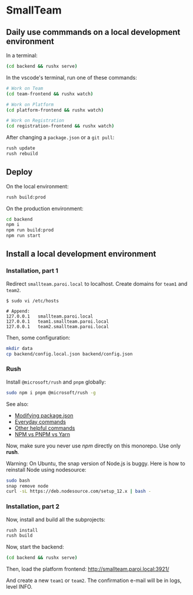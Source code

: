 # SmallTeam

## Daily use commmands on a local development environment

In a terminal:

```sh
(cd backend && rushx serve)
```

In the vscode's terminal, run one of these commands:

```sh
# Work on Team
(cd team-frontend && rushx watch)

# Work on Platform
(cd platform-frontend && rushx watch)

# Work on Registration
(cd registration-frontend && rushx watch)
```

After changing a `package.json` or a `git pull`:

```sh
rush update
rush rebuild
```

## Deploy

On the local environment:

```sh
rush build:prod
```

On the production environment:

```sh
cd backend
npm i
npm run build:prod
npm run start
```

## Install a local development environment

### Installation, part 1

Redirect `smallteam.paroi.local` to localhost. Create domains for `team1` and `team2`.

```
$ sudo vi /etc/hosts

# Append:
127.0.0.1	smallteam.paroi.local
127.0.0.1	team1.smallteam.paroi.local
127.0.0.1	team2.smallteam.paroi.local
```

Then, some configuration:

```sh
mkdir data
cp backend/config.local.json backend/config.json
```

### Rush

Install `@microsoft/rush` and `pnpm` globally:

```sh
sudo npm i pnpm @microsoft/rush -g
```

See also:

* [Modifying package.json](https://rushjs.io/pages/developer/modifying_package_json/)
* [Everyday commands](https://rushjs.io/pages/developer/everyday_commands/)
* [Other helpful commands](https://rushjs.io/pages/developer/other_commands/)
* [NPM vs PNPM vs Yarn](https://rushjs.io/pages/maintainer/package_managers/)

Now, make sure you never use _npm_ directly on this monorepo. Use only **rush**.

Warning: On Ubuntu, the snap version of Node.js is buggy. Here is how to reinstall Node using nodesource:

```sh
sudo bash
snap remove node
curl -sL https://deb.nodesource.com/setup_12.x | bash -
```

### Installation, part 2

Now, install and build all the subprojects:

```sh
rush install
rush build
```

Now, start the backend:

```sh
(cd backend && rushx serve)
```

Then, load the platform frontend: http://smallteam.paroi.local:3921/

And create a new `team1` or `team2`. The confirmation e-mail will be in logs, level INFO.
